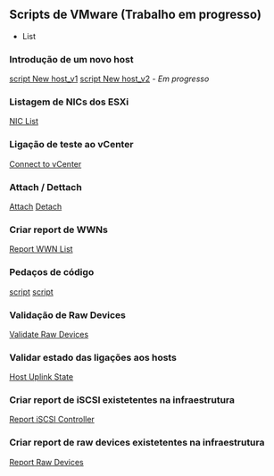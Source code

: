 ## Scripts de VMware (Trabalho em progresso)


- List
### Introdução de um novo host
[script New host_v1](https://github.com/dannyfocus/dannyfocus/blob/gh-pages/New%20Host_v1.ps1)
[script New host_v2](https://github.com/dannyfocus/dannyfocus/blob/gh-pages/new_host_v2.ps1) - _Em progresso_

### Listagem de NICs dos ESXi
[NIC List](https://github.com/dannyfocus/dannyfocus/blob/gh-pages/NICs%20Report%20(hosts).ps1)

### Ligação de teste ao vCenter
[Connect to vCenter](https://github.com/dannyfocus/dannyfocus/blob/gh-pages/Connect-Vcenters.ps1)

### Attach / Dettach
[Attach](https://github.com/dannyfocus/dannyfocus/blob/gh-pages/Attach-SCSILun.ps1)
[Detach](https://github.com/dannyfocus/dannyfocus/blob/gh-pages/Detatch_LUNs.ps1)

### Criar report de WWNs
[Report WWN List](https://github.com/dannyfocus/dannyfocus/blob/gh-pages/List_WWN's.ps1)

### Pedaços de código
[script](https://github.com/dannyfocus/dannyfocus/blob/gh-pages/Scripts.ps1)
[script](https://github.com/dannyfocus/dannyfocus/blob/gh-pages/Untitled-4.ps1)

### Validação de Raw Devices
[Validate Raw Devices](https://github.com/dannyfocus/dannyfocus/blob/gh-pages/VMWARE_Validate%20RAW%20Devices.ps1)

### Validar estado das ligações aos hosts
[Host Uplink State](https://github.com/dannyfocus/dannyfocus/blob/gh-pages/VMWare_Uplink%20State.ps1)

### Criar report de iSCSI existetentes na infraestrutura
[Report iSCSI Controller](https://github.com/dannyfocus/dannyfocus/blob/gh-pages/iSCSI_controller.ps1)

### Criar report de raw devices existetentes na infraestrutura
[Report Raw Devices](https://github.com/dannyfocus/dannyfocus/blob/gh-pages/list_raw_devices.ps1)
